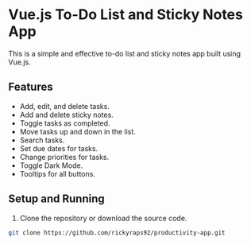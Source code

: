# Vue.js To-Do List and Sticky Notes App

This is a simple and effective to-do list and sticky notes app built using Vue.js.

## Features

- Add, edit, and delete tasks.
- Add and delete sticky notes.
- Toggle tasks as completed.
- Move tasks up and down in the list.
- Search tasks.
- Set due dates for tasks.
- Change priorities for tasks.
- Toggle Dark Mode.
- Tooltips for all buttons.

## Setup and Running

1. Clone the repository or download the source code.

```bash
git clone https://github.com/rickyraps92/productivity-app.git
